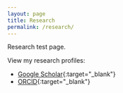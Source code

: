 ```yaml
---
layout: page
title: Research
permalink: /research/
---
```


Research test page.

View my research profiles:
* [Google Scholar](https://scholar.google.com/citations?user=-GW4xtoAAAAJ&hl=en){:target="_blank"}
* [ORCID](https://orcid.org/0000-0003-1117-5095){:target="_blank"}
